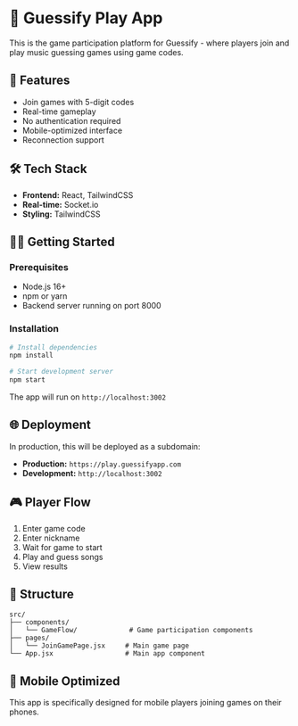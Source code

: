 # 🎵 Guessify Play App

This is the game participation platform for Guessify - where players join and play music guessing games using game codes.

## 🚀 Features

- Join games with 5-digit codes
- Real-time gameplay
- No authentication required
- Mobile-optimized interface
- Reconnection support

## 🛠 Tech Stack

- **Frontend:** React, TailwindCSS
- **Real-time:** Socket.io
- **Styling:** TailwindCSS

## 🏃‍♂️ Getting Started

### Prerequisites
- Node.js 16+
- npm or yarn
- Backend server running on port 8000

### Installation

```bash
# Install dependencies
npm install

# Start development server
npm start
```

The app will run on `http://localhost:3002`

## 🌐 Deployment

In production, this will be deployed as a subdomain:
- **Production:** `https://play.guessifyapp.com`
- **Development:** `http://localhost:3002`

## 🎮 Player Flow

1. Enter game code
2. Enter nickname
3. Wait for game to start
4. Play and guess songs
5. View results

## 📁 Structure

```
src/
├── components/
│   └── GameFlow/             # Game participation components
├── pages/
│   └── JoinGamePage.jsx     # Main game page
└── App.jsx                  # Main app component
```

## 📱 Mobile Optimized

This app is specifically designed for mobile players joining games on their phones.
